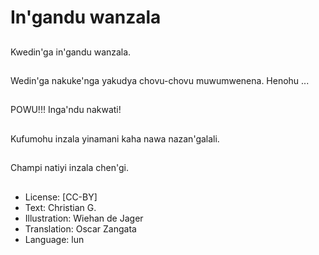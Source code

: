 # In'gandu wanzala

##
Kwedin'ga in'gandu wanzala.

##
Wedin'ga nakuke'nga yakudya chovu-chovu muwumwenena. Henohu ...

##
POWU!!! Inga'ndu nakwati!

##
Kufumohu inzala yinamani kaha nawa nazan'galali.

##
Champi natiyi inzala chen'gi.

##
* License: [CC-BY]
* Text: Christian G.
* Illustration: Wiehan de Jager
* Translation: Oscar Zangata
* Language: lun
